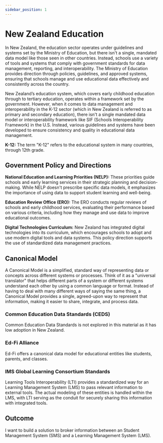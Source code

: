 ```yaml
---
sidebar_position: 1
---
```


# New Zealand Education

In New Zealand, the education sector operates under guidelines and systems set by the Ministry of Education, but there isn't a single, mandated data model like those seen in other countries. Instead, schools use a variety of tools and systems that comply with government standards for data management, reporting, and interoperability. The Ministry of Education provides direction through policies, guidelines, and approved systems, ensuring that schools manage and use educational data effectively and consistently across the country.

New Zealand’s education system, which covers early childhood education through to tertiary education, operates within a framework set by the government. However, when it comes to data management and interoperability in the K-12 sector (which in New Zealand is referred to as primary and secondary education), there isn't a single mandated data model or interoperability framework like SIF (Schools Interoperability Framework) in the U.S. Instead, various guidelines and systems have been developed to ensure consistency and quality in educational data management.

**K-12:** The term "K-12" refers to the educational system in many countries, through 12th grade.

## Government Policy and Directions

**National Education and Learning Priorities (NELP):** These priorities guide schools and early learning services in their strategic planning and decision-making. While NELP doesn't prescribe specific data models, it emphasizes the importance of using data to support student learning and well-being.

**Education Review Office (ERO):** The ERO conducts regular reviews of schools and early childhood services, evaluating their performance based on various criteria, including how they manage and use data to improve educational outcomes.

**Digital Technologies Curriculum:** New Zealand has integrated digital technologies into its curriculum, which encourages schools to adopt and use modern digital tools and data systems. This policy direction supports the use of standardized data management practices.

## Canonical Model

A Canonical Model is a simplified, standard way of representing data or concepts across different systems or processes. Think of it as a "universal translator" that helps different parts of a system or different systems understand each other by using a common language or format. Instead of having to deal with many different ways of saying the same thing, a Canonical Model provides a single, agreed-upon way to represent that information, making it easier to share, integrate, and process data.

### Common Education Data Standards (CEDS)

Common Education Data Standards is not explored in this material as it has low adoption in New Zealand.

### Ed-Fi Alliance

Ed-Fi offers a canonical data model for educational entities like students, parents, and classes.

### IMS Global Learning Consortium Standards

Learning Tools Interoperability (LTI) provides a standardized way for an Learning Management System (LMS) to pass relevant information to external tools. The actual modeling of these entities is handled within the LMS, with LTI serving as the conduit for securely sharing this information with integrated tools.

## Outcome

I want to build a solution to broker information between an Student Management System (SMS) and a Learning Management System (LMS).
